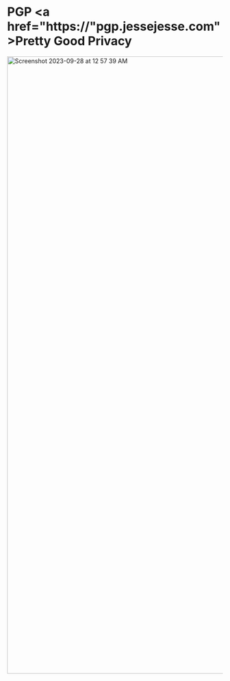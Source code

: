 # PGP <a href="https://"pgp.jessejesse.com">Pretty Good Privacy
<img width="1440" alt="Screenshot 2023-09-28 at 12 57 39 AM" src="https://github.com/sudo-self/PGP/assets/119916323/0524815f-6e6f-4bba-a8ad-246958ca2562">
